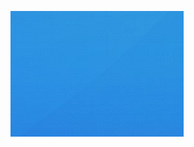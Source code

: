 



![image-20250603214020791](https://raw.githubusercontent.com/chenweiphd/typopic/master/image-20250603214020791.png)